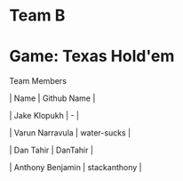# Team B
# Game: Texas Hold'em

Team Members

| Name | Github Name |

| Jake Klopukh | - |

| Varun Narravula | water-sucks |

| Dan Tahir | DanTahir |

| Anthony Benjamin | stackanthony |

